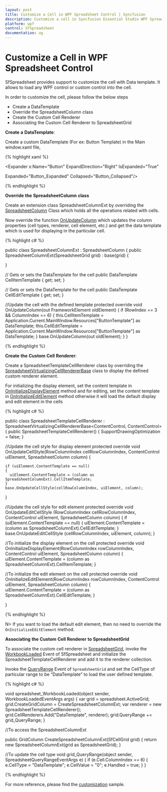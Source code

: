 ```yaml
---
layout: post
title: Customize a Cell in WPF Spreadsheet Control | Syncfusion
description: Customize a cell in Syncfusion Essential Studio WPF Spreadsheet (SfSpreadsheet) control, its elements and more.
platform: wpf
control: SfSpreadsheet
documentation: ug
---
```


# Customize a Cell in WPF Spreadsheet Control

SfSpreadsheet provides support to customize the cell with Data template. It allows to load any WPF control or custom control into the cell. 

In order to customize the cell, please follow the below steps

* Create a DataTemplate
* Override the  SpreadsheetColumn class
* Create  the Custom Cell Renderer
* Associating the Custom Cell Renderer to SpreadsheetGrid

**Create** **a** **DataTemplate**:

Create a custom DataTemplate (For ex: Button Template) in the Main window.xaml file,

{% highlight xaml %}

<DataTemplate x:Key="ButtonTemplate" >

<Expander x:Name="Button" ExpandDirection="Right" IsExpanded="True" 

   Expanded="Button_Expanded" Collapsed="Button_Collapsed"/>

</DataTemplate>

{% endhighlight %}

**Override** **the** **SpreadsheetColumn** **class**

Create an extension class SpreadsheetColumnExt by overriding the [SpreadsheetColumn](http://help.syncfusion.com/cr/wpf/Syncfusion.UI.Xaml.Spreadsheet.SpreadsheetColumn.html) Class which holds all the operations related with cells.

Now override the function [OnUpdateColumn](https://help.syncfusion.com/cr/wpf/Syncfusion.UI.Xaml.Spreadsheet.SpreadsheetColumn.html#Syncfusion_UI_Xaml_Spreadsheet_SpreadsheetColumn_OnUpdateColumn_System_Windows_FrameworkElement__) which updates the column properties (cell types, renderer, cell element, etc.) and get the data template which is used for displaying in the particular cell.

{% highlight c# %}

public class SpreadsheetColumnExt : SpreadsheetColumn
{
public SpreadsheetColumnExt(SpreadsheetGrid grid) : base(grid)
{

}

// Gets or sets the DataTemplate for the cell
public DataTemplate CellItemTemplate
{
  get;
  set;
}

// Gets or sets the DataTemplate for the cell
public DataTemplate CellEditTemplate
{
  get;
  set;
}

//Update the cell with the defined template
protected override void OnUpdateColumn(out FrameworkElement oldElement)
{
   if (RowIndex == 3 && ColumnIndex == 6)
   {
    this.CellItemTemplate = Application.Current.MainWindow.Resources["ButtonTemplate"] as DataTemplate;
    this.CellEditTemplate = Application.Current.MainWindow.Resources["ButtonTemplate"] as DataTemplate;
   }
 base.OnUpdateColumn(out oldElement);
}
}

{% endhighlight %}

**Create** **the** **Custom** **Cell** **Renderer**:

Create a SpreadsheetTemplateCellRenderer class by overriding the [SpreadsheetVirtualizingCellRendererBase](http://help.syncfusion.com/cr/wpf/Syncfusion.UI.Xaml.Spreadsheet.CellRenderer.SpreadsheetVirtualizingCellRendererBase%602.html) class to display the defined custom renderer element.

For initializing the display element, set the content template in [OnInitializeDisplayElement](https://help.syncfusion.com/cr/wpf/Syncfusion.UI.Xaml.Spreadsheet.CellRenderer.SpreadsheetVirtualizingCellRendererBase-2.html#Syncfusion_UI_Xaml_Spreadsheet_CellRenderer_SpreadsheetVirtualizingCellRendererBase_2_OnInitializeDisplayElement_Syncfusion_UI_Xaml_Grid_ScrollAxis_RowColumnIndex__0_Syncfusion_UI_Xaml_Spreadsheet_SpreadsheetColumn_) method and for editing, set the content template in [OnInitializeEditElement](https://help.syncfusion.com/cr/wpf/Syncfusion.UI.Xaml.Spreadsheet.CellRenderer.SpreadsheetVirtualizingCellRendererBase-2.html#Syncfusion_UI_Xaml_Spreadsheet_CellRenderer_SpreadsheetVirtualizingCellRendererBase_2_OnInitializeEditElement_Syncfusion_UI_Xaml_Grid_ScrollAxis_RowColumnIndex__1_Syncfusion_UI_Xaml_Spreadsheet_SpreadsheetColumn_) method otherwise it will load the default display and edit element in the cells

{% highlight c# %}

public class SpreadsheetTemplateCellRenderer : SpreadsheetVirtualizingCellRendererBase<ContentControl, ContentControl>
{
public SpreadsheetTemplateCellRenderer()
{
    SupportDrawingOptimization = false;
}

//Update the cell style for display element
protected override void OnUpdateCellStyle(RowColumnIndex cellRowColumnIndex, ContentControl uiElement, SpreadsheetColumn column)
{
	
    if (uiElement.ContentTemplate == null)
    {
      uiElement.ContentTemplate = (column as SpreadsheetColumnExt).CellItemTemplate;
    }
    base.OnUpdateCellStyle(cellRowColumnIndex, uiElement, column);
}

//Update the cell style for edit element
protected override void OnUpdateEditCellStyle (RowColumnIndex cellRowColumnIndex, ContentControl uiElement, SpreadsheetColumn column)
{
    if (uiElement.ContentTemplate == null)
    {
      uiElement.ContentTemplate = (column as SpreadsheetColumnExt).CellEditTemplate;
    }
    base.OnUpdateEditCellStyle (cellRowColumnIndex, uiElement, column);
}

//To initialize the display element on the cell
protected override void OnInitializeDisplayElement(RowColumnIndex rowColumnIndex, ContentControl uiElement, SpreadsheetColumn column) 
{
    uiElement.ContentTemplate = (column as SpreadsheetColumnExt).CellItemTemplate;
}

//To initialize the edit element on the cell
protected override void OnInitializeEditElement(RowColumnIndex rowColumnIndex, ContentControl uiElement, SpreadsheetColumn column)
{      
    uiElement.ContentTemplate = (column as SpreadsheetColumnExt).CellEditTemplate;
}

}

{% endhighlight %}

N> If you want to load the default edit element, then no need to override the `OnInitializeEditElement` method.

**Associating** **the** **Custom** **Cell** **Renderer** **to** **SpreadsheetGrid**

To associate the custom cell renderer in [SpreadsheetGrid](http://help.syncfusion.com/cr/wpf/Syncfusion.UI.Xaml.Spreadsheet.SpreadsheetGrid.html), invoke the [WorkbookLoaded](https://help.syncfusion.com/cr/wpf/Syncfusion.UI.Xaml.Spreadsheet.SfSpreadsheet.html) Event of SfSpreadsheet and initialize the SpreadsheetTemplateCellRenderer and add it to the renderer collection. 

Invoke the [QueryRange](https://help.syncfusion.com/cr/wpf/Syncfusion.UI.Xaml.Spreadsheet.SpreadsheetGrid.html) Event of `SpreadsheetGrid` and set the CellType of particular range to be “DataTemplate” to load the user defined template.

{% highlight c# %}

void spreadsheet_WorkbookLoaded(object sender, WorkbookLoadedEventArgs args)
{
   var grid = spreadsheet.ActiveGrid;
   grid.CreateGridColumn = CreateSpreadsheetColumnExt;
   var renderer = new SpreadsheetTemplateCellRenderer();
   grid.CellRenderers.Add("DataTemplate", renderer);
   grid.QueryRange += grid_QueryRange;
}

//To access the SpreadsheetColumnExt

public GridColumn CreateSpreadsheetColumnExt(SfCellGrid grid)
{
   return new SpreadsheetColumnExt(grid as SpreadsheetGrid);
}

//To update the cell type
void grid_QueryRange(object sender, SpreadsheetQueryRangeEventArgs e)
{
  if (e.Cell.ColumnIndex == 6)
  {
    e.CellType = "DataTemplate";
    e.CellValue = "0";
    e.Handled = true;
  }
}

{% endhighlight %}

For more reference, please find the [customization](http://www.syncfusion.com/downloads/support/directtrac/general/ze/Cell_Customization-850724053) sample.

